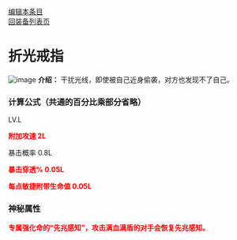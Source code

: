 [编辑本条目](https://github.com/GuguTown/Wiki/edit/main/equip/折光戒指.md)    
[回装备列表页](index.html) 
# 折光戒指
![image](https://user-images.githubusercontent.com/26247398/271805958-6bf6f589-b90c-4805-9d48-5485e79f8166.gif) **介绍：** 干扰光线，即使被自己近身偷袭，对方也发现不了自己。   
### 计算公式（共通的百分比乘部分省略）
LV.L   

<p><font color="#FF0000"><b>附加攻速 2L</b></font></p>   

暴击概率 0.8L   

<p><font color="#FF0000"><b>暴击穿透% 0.05L</b></font></p>

<p><font color="#FF0000"><b>每点敏捷附带生命值 0.05L</b></font></p>

### 神秘属性
<p><font color="#FF0000"><b>专属强化命的“先兆感知”，攻击满血满盾的对手会恢复先兆感知。</b></font></p>
